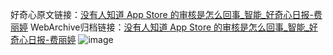 好奇心原文链接：[没有人知道 App Store 的审核是怎么回事_智能_好奇心日报-费丽婷](https://www.qdaily.com/articles/3533.html)
WebArchive归档链接：[没有人知道 App Store 的审核是怎么回事_智能_好奇心日报-费丽婷](http://web.archive.org/web/20170914020434/http://www.qdaily.com/articles/3533.html)
![image](http://ww3.sinaimg.cn/large/007d5XDply1g3vben4lsej30u04eehdt)